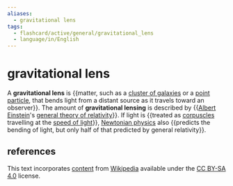 ```yaml
---
aliases:
  - gravitational lens
tags:
  - flashcard/active/general/gravitational_lens
  - language/in/English
---
```


# gravitational lens

A __gravitational lens__ is {{matter, such as a [cluster of galaxies](galaxy%20cluster.md) or a [point particle](point%20particle.md), that bends light from a distant source as it travels toward an observer}}. The amount of __gravitational lensing__ is described by {{[Albert Einstein](Albert%20Einstein.md)'s [general theory of relativity](general%20relativity.md)}}. If light is {{treated as [corpuscles](corpuscular%20theory%20of%20light.md) travelling at the [speed of light](speed%20of%20light.md)}}, [Newtonian physics](classical%20mechanics.md) also {{predicts the bending of light, but only half of that predicted by general relativity}}. <!--SR:!2025-06-26,251,330!2024-10-26,63,310!2025-01-24,123,290!2025-05-02,199,310-->

## references

This text incorporates [content](https://en.wikipedia.org/wiki/gravitational_lens) from [Wikipedia](Wikipedia.md) available under the [CC BY-SA 4.0](https://creativecommons.org/licenses/by-sa/4.0/) license.
